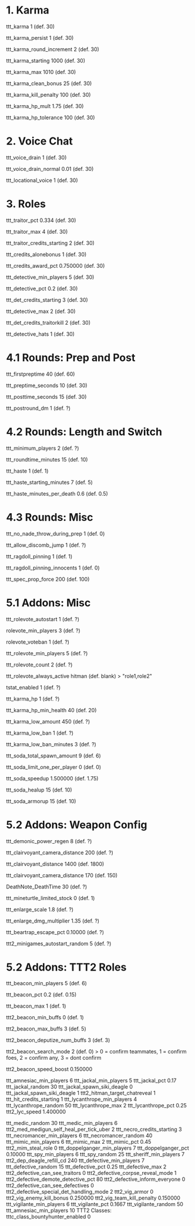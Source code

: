 # 1. Karma

ttt_karma 1     (def. 30)

ttt_karma_persist 1     (def. 30)

ttt_karma_round_increment 2     (def. 30)

ttt_karma_starting 1000     (def. 30)

ttt_karma_max 1010     (def. 30)

ttt_karma_clean_bonus 25     (def. 30)

ttt_karma_kill_penalty 100     (def. 30)

ttt_karma_hp_mult 1.75     (def. 30)

ttt_karma_hp_tolerance 100     (def. 30)


# 2. Voice Chat

ttt_voice_drain 1     (def. 30)

ttt_voice_drain_normal 0.01     (def. 30)

ttt_locational_voice 1     (def. 30)


# 3. Roles

ttt_traitor_pct 0.334     (def. 30)

ttt_traitor_max 4     (def. 30)

ttt_traitor_credits_starting 2     (def. 30)

ttt_credits_alonebonus 1     (def. 30)

ttt_credits_award_pct 0.750000      (def. 30)

ttt_detective_min_players 5     (def. 30)

ttt_detective_pct 0.2     (def. 30)

ttt_det_credits_starting 3     (def. 30)

ttt_detective_max 2     (def. 30)

ttt_det_credits_traitorkill 2     (def. 30)

ttt_detective_hats 1     (def. 30)


# 4.1 Rounds: Prep and Post

ttt_firstpreptime 40     (def. 60)

ttt_preptime_seconds 10     (def. 30)

ttt_posttime_seconds 15     (def. 30)

ttt_postround_dm 1     (def. ?)


# 4.2 Rounds: Length and Switch

ttt_minimum_players 2     (def. ?)

ttt_roundtime_minutes 15     (def. 10)

ttt_haste 1     (def. 1)

ttt_haste_starting_minutes 7     (def. 5)

ttt_haste_minutes_per_death 0.6     (def. 0.5)

# 4.3 Rounds: Misc

ttt_no_nade_throw_during_prep 1     (def. 0)

ttt_allow_discomb_jump 1     (def. ?)

ttt_ragdoll_pinning 1     (def. 1)

ttt_ragdoll_pinning_innocents 1     (def. 0)

ttt_spec_prop_force 200     (def. 100)


# 5.1 Addons: Misc

ttt_rolevote_autostart 1     (def. ?)

rolevote_min_players 3     (def. ?)

rolevote_voteban 1     (def. ?)
	
ttt_rolevote_min_players 5     (def. ?)
	
ttt_rolevote_count 2     (def. ?)
	
ttt_rolevote_always_active hitman     (def. blank)     >    "role1,role2"

tstat_enabled 1     (def. ?)

ttt_karma_hp 1     (def. ?)

ttt_karma_hp_min_health 40     (def. 20)

ttt_karma_low_amount 450     (def. ?)

ttt_karma_low_ban 1     (def. ?)

ttt_karma_low_ban_minutes 3     (def. ?)

ttt_soda_total_spawn_amount 9     (def. 6)

ttt_soda_limit_one_per_player 0     (def. 0)

ttt_soda_speedup 1.500000     (def. 1.75)

ttt_soda_healup 15     (def. 10)

ttt_soda_armorup 15     (def. 10)


# 5.2 Addons: Weapon Config

ttt_demonic_power_regen 8     (def. ?)

ttt_clairvoyant_camera_distance 200     (def. ?)

ttt_clairvoyant_distance 1400     (def. 1800)

ttt_clairvoyant_camera_distance 170     (def. 150)

DeathNote_DeathTime 30     (def. ?)

ttt_mineturtle_limited_stock 0     (def. 1)

ttt_enlarge_scale 1.8     (def. ?)

ttt_enlarge_dmg_multiplier 1.35     (def. ?)

ttt_beartrap_escape_pct 0.10000      (def. ?)

ttt2_minigames_autostart_random 5      (def. ?)


# 5.2 Addons: TTT2 Roles

ttt_beacon_min_players 5      (def. 6)

ttt_beacon_pct 0.2      (def. 0.15)

ttt_beacon_max 1      (def. 1)

ttt2_beacon_min_buffs 0      (def. 1)

ttt2_beacon_max_buffs 3      (def. 5)

ttt2_beacon_deputize_num_buffs 3      (def. 3)

ttt2_beacon_search_mode 2      (def. 0)     >    0 = confirm teammates, 1 = confirm foes, 2 = confirm any, 3 = dont confirm

ttt2_beacon_speed_boost 0.150000

ttt_amnesiac_min_players 6
ttt_jackal_min_players 5
ttt_jackal_pct 0.17
ttt_jackal_random 30
ttt_jackal_spawn_siki_deagle 0
ttt_jackal_spawn_siki_deagle 1
ttt2_hitman_target_chatreveal 1
ttt_hit_credits_starting 1
ttt_lycanthrope_min_players 4
ttt_lycanthrope_random 50
ttt_lycanthrope_max 2
ttt_lycanthrope_pct 0.25
ttt2_lyc_speed 1.400000

ttt_medic_random 30
ttt_medic_min_players 6
ttt2_med_medigun_self_heal_per_tick_uber 2
ttt_necro_credits_starting 3
ttt_necromancer_min_players 6
ttt_necromancer_random 40
ttt_mimic_min_players 6
ttt_mimic_max 2
ttt_mimic_pct 0.45
ttt2_mim_steal_role 0
ttt_doppelganger_min_players 7
ttt_doppelganger_pct 0.10000
ttt_spy_min_players 6
ttt_spy_random 25
	ttt_sheriff_min_players 7
	ttt2_dep_deagle_refill_cd 240
	ttt_defective_min_players 7
	ttt_defective_random 15
	ttt_defective_pct 0.25
	ttt_defective_max 2
	ttt2_defective_can_see_traitors 0
	ttt2_defective_corpse_reveal_mode 1
	ttt2_defective_demote_detective_pct 80
	ttt2_defective_inform_everyone 0
	ttt2_defective_can_see_defectives 0
	ttt2_defective_special_det_handling_mode 2
	ttt2_vig_armor 0
	ttt2_vig_enemy_kill_bonus 0.250000
	ttt2_vig_team_kill_penalty 0.150000
	ttt_vigilante_min_players 6
	ttt_vigilante_pct 0.1667
	ttt_vigilante_random 50
	ttt_amnesiac_min_players 10
TTT2 Classes:
    tttc_class_bountyhunter_enabled 0
